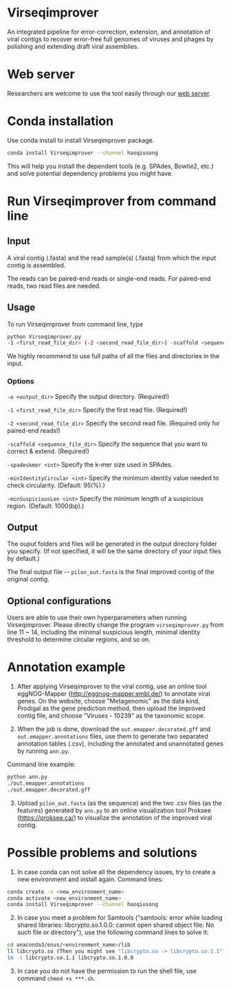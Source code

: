 # Virseqimprover

An integrated pipeline for error-correction, extension, and annotation of viral contigs to recover error-free full genomes of viruses and phages by polishing and extending draft viral assemblies.

# Web server

Researchers are welcome to use the tool easily through our [web server](http://virchecker.cs.vt.edu/virseqimprover).

# Conda installation

Use conda install to install Virseqimprover package.

```bash
conda install Virseqimprover --channel haoqiusong
```
This will help you install the dependent tools (e.g. SPAdes, Bowtie2, etc.) and solve potential dependency problems you might have.

# Run Virseqimprover from command line

## Input

A viral contig (.fasta) and the read sample(s) (.fastq) from which the input contig is assembled.

The reads can be paired-end reads or single-end reads. For paired-end reads, two read files are needed.

## Usage

To run Virseqimprover from command line, type
```bash
python Virseqimprover.py
-1 <first_read_file_dir> (-2 <second_read_file_dir>) -scaffold <sequence_file_dir> -o <output_dir>
```
We highly recommend to use full paths of all the files and directories in the input.

### Options

```-o <output_dir>``` Specify the output directory. (Required!)

```-1 <first_read_file_dir>``` Specify the first read file. (Required!)

```-2 <second_read_file_dir>``` Specify the second read file. (Required only for paired-end reads!)

```-scaffold <sequence_file_dir>``` Specify the sequence that you want to correct & extend. (Required!)

```-spadeskmer <int>``` Specify the k-mer size used in SPAdes.

```-minIdentityCircular <int>``` Specify the minimum identity value needed to check circularity. (Default: 95(%).)

```-minSuspiciousLen <int>``` Specify the minimum length of a suspicious region. (Default: 1000(bp).)

## Output

The ouput folders and files will be generated in the output directory folder you specify. (If not specified, it will be the same directory of your input files by default.)

The final output file -- ```pilon_out.fasta``` is the final improved contig of the original contig.

## Optional configurations

Users are able to use their own hyperparameters when running Virseqimprover. Please directly change the program ```virseqimprover.py``` from line 11 ~ 14, including the minimal suspicious length, minimal identity threshold to determine circular regions, and so on.

# Annotation example

1. After applying Virseqimprover to the viral contig, use an online tool eggNOG-Mapper (http://eggnog-mapper.embl.de/) to annotate viral genes. On the website, choose "Metagenomic" as the data kind, Prodigal as the gene prediction method, then upload the improved contig file, and choose "Viruses - 10239" as the taxonomic scope.

2. When the job is done, download the ```out.emapper.decorated.gff``` and ```out.emapper.annotations``` files, use them to generate two separated annotation tables (.csv), including the annotated and unannotated genes by running ```ann.py```.

Command line example:
```bash
python ann.py
./out.emapper.annotations
./out.emapper.decorated.gff
```

3. Upload ```pilon_out.fasta``` (as the sequence) and the two .csv files (as the features) generated by ```ann.py``` to an online visualization tool Proksee (https://proksee.ca/) to visualize the annotation of the improved viral contig.

# Possible problems and solutions

1. In case conda can not solve all the dependency issues, try to create a new environment and install again.
Command lines:
```bash
conda create -n <new_environment_name>
conda activate <new_environment_name>
conda install Virseqimprover --channel haoqiusong
```

2. In case you meet a problem for Samtools ("samtools: error while loading shared libraries: libcrypto.so.1.0.0: cannot open shared object file: No such file or directory"), use the following command lines to solve it:

```bash
cd anaconda3/envs/<environment_name>/lib
ll libcrypto.so (Then you might see "libcrypto.so -> libcrypto.so.1.1")
ln -s libcrypto.so.1.1 libcrypto.so.1.0.0
```

3. In case you do not have the permission to run the shell file, use command ```chmod +x ***.sh```.
